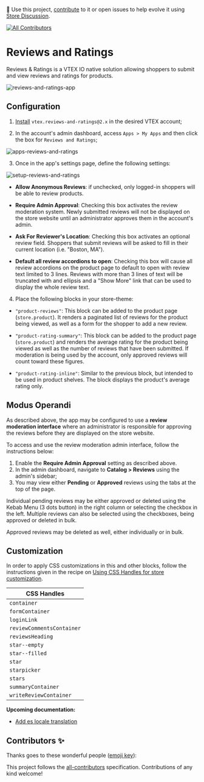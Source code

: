 📢 Use this project, [contribute](https://github.com/vtex-apps/reviews-and-ratings) to it or open issues to help evolve it using [Store Discussion](https://github.com/vtex-apps/store-discussion).

<!-- ALL-CONTRIBUTORS-BADGE:START - Do not remove or modify this section -->

[![All Contributors](https://img.shields.io/badge/all_contributors-0-orange.svg?style=flat-square)](#contributors-)

<!-- ALL-CONTRIBUTORS-BADGE:END -->

# Reviews and Ratings

Reviews & Ratings is a VTEX IO native solution allowing shoppers to submit and view reviews and ratings for products.

![reviews-and-ratings-app](https://user-images.githubusercontent.com/52087100/71026526-31e7d580-20e8-11ea-93d8-094c1e8af7cd.png)

## Configuration

1. [Install](https://vtex.io/docs/recipes/store/installing-an-app) `vtex.reviews-and-ratings@2.x` in the desired VTEX account;

2. In the account's admin dashboard, access `Apps > My Apps` and then click the box for `Reviews and Ratings`;

![apps-reviews-and-ratings](https://user-images.githubusercontent.com/52087100/71026670-77a49e00-20e8-11ea-9e01-0cb4dec12a56.png)

3. Once in the app's settings page, define the following settings:

![setup-reviews-and-ratings](https://user-images.githubusercontent.com/52087100/71026561-4330e200-20e8-11ea-9f44-167cf0e77fc6.png)

- **Allow Anonymous Reviews**: if unchecked, only logged-in shoppers will be able to review products.

- **Require Admin Approval**: Checking this box activates the review moderation system. Newly submitted reviews will not be displayed on the store website until an administrator approves them in the account's admin.

- **Ask For Reviewer's Location**: Checking this box activates an optional review field. Shoppers that submit reviews will be asked to fill in their current location (i.e. "Boston, MA").

- **Default all review accordions to open**: Checking this box will cause all review accordions on the product page to default to open with review text limited to 3 lines. Reviews with more than 3 lines of text will be truncated with and ellipsis and a "Show More" link that can be used to display the whole review text.

4. Place the following blocks in your store-theme:

- `"product-reviews"`: This block can be added to the product page (`store.product`). It renders a paginated list of reviews for the product being viewed, as well as a form for the shopper to add a new review.

- `"product-rating-summary"`: This block can be added to the product page (`store.product`) and renders the average rating for the product being viewed as well as the number of reviews that have been submitted. If moderation is being used by the account, only approved reviews will count toward these figures.

- `"product-rating-inline"`: Similar to the previous block, but intended to be used in product shelves. The block displays the product's average rating only.

## Modus Operandi

As described above, the app may be configured to use a **review moderation interface** where an administrator is responsible for approving the reviews before they are displayed on the store website.

To access and use the review moderation admin interface, follow the instructions below:

1. Enable the **Require Admin Approval** setting as described above.
2. In the admin dashboard, navigate to **Catalog > Reviews** using the admin's sidebar;
3. You may view either **Pending** or **Approved** reviews using the tabs at the top of the page.

Individual pending reviews may be either approved or deleted using the Kebab Menu (3 dots button) in the right column or selecting the checkbox in the left. Multiple reviews can also be selected using the checkboxes, being approved or deleted in bulk.

Approved reviews may be deleted as well, either individually or in bulk.

## Customization

In order to apply CSS customizations in this and other blocks, follow the instructions given in the recipe on [Using CSS Handles for store customization](https://vtex.io/docs/recipes/style/using-css-handles-for-store-customization).

| CSS Handles               |
| ------------------------- |
| `container`               |
| `formContainer`           |
| `loginLink`               |
| `reviewCommentsContainer` |
| `reviewsHeading`          |
| `star--empty`             |
| `star--filled`            |
| `star`                    |
| `starpicker`              |
| `stars`                   |
| `summaryContainer`        |
| `writeReviewContainer`    |

**Upcoming documentation:**

- [Add es locale translation](https://github.com/vtex-apps/reviews-and-ratings/pull/15)

## Contributors ✨

Thanks goes to these wonderful people ([emoji key](https://allcontributors.org/docs/en/emoji-key)):

<!-- ALL-CONTRIBUTORS-LIST:START - Do not remove or modify this section -->
<!-- prettier-ignore-start -->
<!-- markdownlint-disable -->
<!-- markdownlint-enable -->
<!-- prettier-ignore-end -->

<!-- ALL-CONTRIBUTORS-LIST:END -->

This project follows the [all-contributors](https://github.com/all-contributors/all-contributors) specification. Contributions of any kind welcome!
